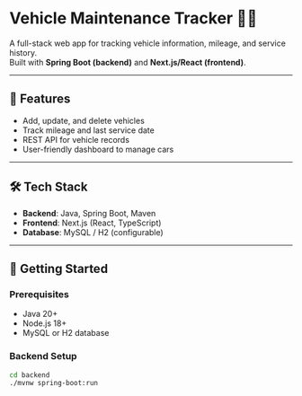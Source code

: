 # Vehicle Maintenance Tracker 🚗🔧

A full-stack web app for tracking vehicle information, mileage, and service history.  
Built with **Spring Boot (backend)** and **Next.js/React (frontend)**.

---

## 📖 Features
- Add, update, and delete vehicles
- Track mileage and last service date
- REST API for vehicle records
- User-friendly dashboard to manage cars

---

## 🛠️ Tech Stack
- **Backend**: Java, Spring Boot, Maven  
- **Frontend**: Next.js (React, TypeScript)  
- **Database**: MySQL / H2 (configurable)  

---

## 🚀 Getting Started

### Prerequisites
- Java 20+
- Node.js 18+
- MySQL or H2 database

### Backend Setup
```bash
cd backend
./mvnw spring-boot:run
